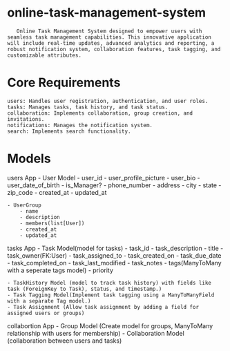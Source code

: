 # online-task-management-system
 ```
    Online Task Management System designed to empower users with seamless task management capabilities. This innovative application will include real-time updates, advanced analytics and reporting, a robust notification system, collaboration features, task tagging, and customizable attributes. 
 ```

# Core Requirements
    users: Handles user registration, authentication, and user roles.
    tasks: Manages tasks, task history, and task status.
    collaboration: Implements collaboration, group creation, and invitations.
    notifications: Manages the notification system.
    search: Implements search functionality.

# Models
users App
    - User Model
        - user_id
        - user_profile_picture 
        - user_bio
        - user_date_of_birth
        - is_Manager?
        - phone_number
        - address
        - city
        - state
        - zip_code
        - created_at
        - updated_at

    - UserGroup
        - name
        - description
        - members(list[User])
        - created_at
        - updated_at

tasks App
    - Task Model(model for tasks)
        - task_id
        - task_description
        - title
        - task_owner(FK:User)
        - task_assigned_to
        - task_created_on
        - task_due_date
        - task_completed_on
        - task_last_modified
        - task_notes
        - tags(ManyToMany with a seperate tags model)
        - priority

         
    - TaskHistory Model (model to track task history) with fields like task (ForeignKey to Task), status, and timestamp.)
    - Task Tagging Model(Implement task tagging using a ManyToManyField with a separate Tag model.)
    - Task Assignment (Allow task assignment by adding a field for assigned users or groups)

collabortion App
    - Group Model (Create model for groups, ManyToMany relationship with users for membership) 
    - Collaboration Model (collaboration between users and tasks)
